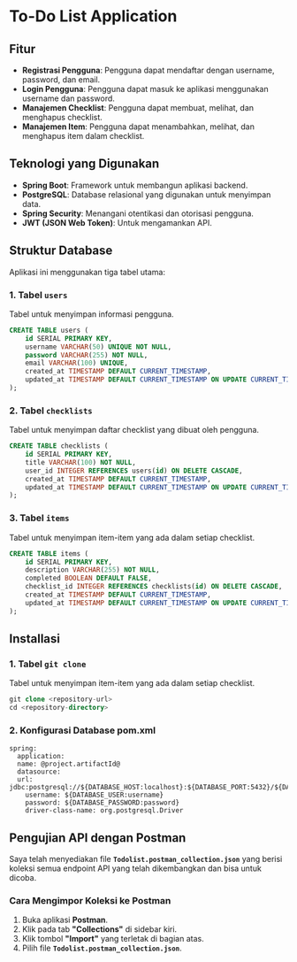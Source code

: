 
# To-Do List Application

## Fitur
- **Registrasi Pengguna**: Pengguna dapat mendaftar dengan username, password, dan email.
- **Login Pengguna**: Pengguna dapat masuk ke aplikasi menggunakan username dan password.
- **Manajemen Checklist**: Pengguna dapat membuat, melihat, dan menghapus checklist.
- **Manajemen Item**: Pengguna dapat menambahkan, melihat, dan menghapus item dalam checklist.

## Teknologi yang Digunakan
- **Spring Boot**: Framework untuk membangun aplikasi backend.
- **PostgreSQL**: Database relasional yang digunakan untuk menyimpan data.
- **Spring Security**: Menangani otentikasi dan otorisasi pengguna.
- **JWT (JSON Web Token)**: Untuk mengamankan API.

## Struktur Database
Aplikasi ini menggunakan tiga tabel utama:

### 1. Tabel `users`
Tabel untuk menyimpan informasi pengguna.
```sql  
CREATE TABLE users (  
    id SERIAL PRIMARY KEY,  
    username VARCHAR(50) UNIQUE NOT NULL,  
    password VARCHAR(255) NOT NULL,  
    email VARCHAR(100) UNIQUE,  
    created_at TIMESTAMP DEFAULT CURRENT_TIMESTAMP,  
    updated_at TIMESTAMP DEFAULT CURRENT_TIMESTAMP ON UPDATE CURRENT_TIMESTAMP  
);  
```

### 2. Tabel `checklists`
Tabel untuk menyimpan daftar checklist yang dibuat oleh pengguna.
```sql  
CREATE TABLE checklists ( 
	id SERIAL PRIMARY KEY, 
	title VARCHAR(100) NOT NULL, 
	user_id INTEGER REFERENCES users(id) ON DELETE CASCADE, 
	created_at TIMESTAMP DEFAULT CURRENT_TIMESTAMP, 
	updated_at TIMESTAMP DEFAULT CURRENT_TIMESTAMP ON UPDATE CURRENT_TIMESTAMP 
);  
```

### 3. Tabel `items`
Tabel untuk menyimpan item-item yang ada dalam setiap checklist.
```sql  
CREATE TABLE items (  
    id SERIAL PRIMARY KEY,  
    description VARCHAR(255) NOT NULL,  
    completed BOOLEAN DEFAULT FALSE,  
    checklist_id INTEGER REFERENCES checklists(id) ON DELETE CASCADE,  
    created_at TIMESTAMP DEFAULT CURRENT_TIMESTAMP,  
    updated_at TIMESTAMP DEFAULT CURRENT_TIMESTAMP ON UPDATE CURRENT_TIMESTAMP  
);
```


## Installasi

### 1. Tabel `git clone`
Tabel untuk menyimpan item-item yang ada dalam setiap checklist.
```sql  
git clone <repository-url>
cd <repository-directory>
```

### 2. Konfigurasi Database pom.xml
```
spring:  
  application:  
  name: @project.artifactId@  
  datasource:  
  url: jdbc:postgresql://${DATABASE_HOST:localhost}:${DATABASE_PORT:5432}/${DATABASE_NAME:usernamedatabase}  
    username: ${DATABASE_USER:username}  
    password: ${DATABASE_PASSWORD:password}  
    driver-class-name: org.postgresql.Driver
```

## Pengujian API dengan Postman

Saya telah menyediakan file **`Todolist.postman_collection.json`** yang berisi koleksi semua endpoint API yang telah dikembangkan dan bisa untuk dicoba.

### Cara Mengimpor Koleksi ke Postman

1. Buka aplikasi **Postman**.
2. Klik pada tab **"Collections"** di sidebar kiri.
3. Klik tombol **"Import"** yang terletak di bagian atas.
4. Pilih file **`Todolist.postman_collection.json`**.
